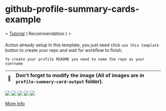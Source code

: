 # github-profile-summary-cards-example

:star: [Tutorial](https://github.com/enspdf/github-profile-summary-cards/wiki/Toturial) ( Recommendation ) :star:

Action already setup In this template, you just need click `use this template` button to create your repo and wait for workflow to finish.

```To create your profile README you need to name the repo as your username```

| :bell: | Don't forget to modify the image (All of images are in `profile-summary-card-output` folder). |
| :-------: | :-------------------------------------------------------------------------------------------------------- |

[![](https://raw.githubusercontent.com/enspdf/github-profile-summary-cards-example/master/profile-summary-card-output/vue/0-profile-details.svg)](https://github.com/enspdf/github-profile-summary-cards)
[![](https://raw.githubusercontent.com/enspdf/github-profile-summary-cards-example/master/profile-summary-card-output/vue/1-repos-per-language.svg)](https://github.com/enspdf/github-profile-summary-cards) [![](https://raw.githubusercontent.com/enspdf/github-profile-summary-cards-example/master/profile-summary-card-output/vue/2-most-commit-language.svg)](https://github.com/enspdf/github-profile-summary-cards)
[![](https://raw.githubusercontent.com/enspdf/github-profile-summary-cards-example/master/profile-summary-card-output/vue/3-stats.svg)](https://github.com/enspdf/github-profile-summary-cards) [![](https://raw.githubusercontent.com/enspdf/github-profile-summary-cards-example/master/profile-summary-card-output/vue/4-productive-time.svg)](https://github.com/enspdf/github-profile-summary-cards)

[More Info](https://github.com/enspdf/github-profile-summary-cards)
